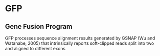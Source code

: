 # GFP
## Gene Fusion Program
GFP processes sequence alignment results generated by GSNAP (Wu and Watanabe, 2005) that intrinsically reports soft-clipped reads split into two and aligned to different exons.
